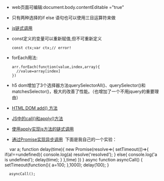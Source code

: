 - web页面可编辑:document.body.contentEditable ="true"
- 只有两种选择的if else 语句也可以使用三目运算符来做
- [js链式调用](http://blog.csdn.net/CherishLyf/article/details/50517425)
- const定义的变量可以重新赋值,但不可重新定义

      const ctx;var ctx;// error!
- forEach用法:
 
      arr.forEach(function(value,index,array){
        //value=array[index]
      })
- h5 dom增加了3个选择器方法querySelectorAll()、querySelector()和matchesSelector()，极大的改善了性能。（也增加了一个不用jquery的重要理由）
- [HTML DOM add() 方法](http://www.w3school.com.cn/jsref/met_select_add.asp)
- [JS中的call()和apply()方法](http://uule.iteye.com/blog/1158829)
- [使用apply实现js方法的链式调用](https://www.cnblogs.com/youxin/p/3410185.html)
- [通过Promise实现异步调用](https://developer.mozilla.org/en-US/docs/Web/JavaScript/Reference/Statements/async_function)
  下面是我自己的一个实验：<br>
  
      var a;
      function delay(time){
          new Promise(resolve=>{
              setTimeout(()=>{
                  if(a!==undefined){
                      console.log(a)
                      resolve('resolved');
                  }
                  else{
                      console.log('a is undefined');
                      delay(time);
                  }
              },time)
          })
      }
      async function asyncCall() {
          setTimeout(function(){
              a=100;
          },1000);
          delay(100);
      }

      asyncCall();
